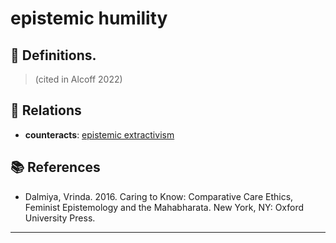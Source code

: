 # epistemic humility

## 📖 Definitions.

> (cited in Alcoff 2022)

## 🔗 Relations

- **counteracts**: [epistemic extractivism](./epistemic-extractivism.md)

## 📚 References

- Dalmiya, Vrinda. 2016. Caring to Know: Comparative Care Ethics, Feminist Epistemology and the Mahabharata. New York, NY: Oxford University Press.

---

<script src="https://giscus.app/client.js"
                data-repo="natesheehan/conceptcartography"
                data-repo-id="R_kgDOPB5QiQ"
                data-category="General"
                data-category-id="DIC_kwDOPB5Qic4CsAxd"
                data-mapping="pathname"
                data-strict="0"
                data-reactions-enabled="1"
                data-emit-metadata="0"
                data-input-position="bottom"
                data-theme="catppuccin_mocha"
                data-lang="en"
                crossorigin="anonymous"
                async>
        </script>
        
